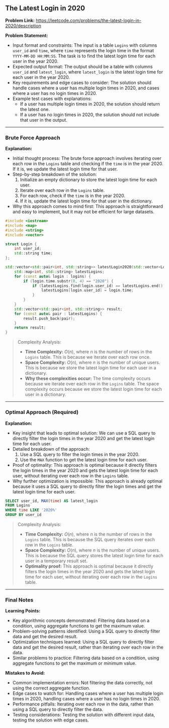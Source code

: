 ## The Latest Login in 2020

**Problem Link:** https://leetcode.com/problems/the-latest-login-in-2020/description

**Problem Statement:**
- Input format and constraints: The input is a table `Logins` with columns `user_id` and `time`, where `time` represents the login time in the format `YYYY-MM-DD HH:MM:SS`. The task is to find the latest login time for each user in the year 2020.
- Expected output format: The output should be a table with columns `user_id` and `latest_login`, where `latest_login` is the latest login time for each user in the year 2020.
- Key requirements and edge cases to consider: The solution should handle cases where a user has multiple login times in 2020, and cases where a user has no login times in 2020.
- Example test cases with explanations:
  - If a user has multiple login times in 2020, the solution should return the latest one.
  - If a user has no login times in 2020, the solution should not include that user in the output.

---

### Brute Force Approach

**Explanation:**
- Initial thought process: The brute force approach involves iterating over each row in the `Logins` table and checking if the `time` is in the year 2020. If it is, we update the latest login time for that user.
- Step-by-step breakdown of the solution:
  1. Initialize an empty dictionary to store the latest login time for each user.
  2. Iterate over each row in the `Logins` table.
  3. For each row, check if the `time` is in the year 2020.
  4. If it is, update the latest login time for that user in the dictionary.
- Why this approach comes to mind first: This approach is straightforward and easy to implement, but it may not be efficient for large datasets.

```cpp
#include <iostream>
#include <map>
#include <string>
#include <vector>

struct Login {
    int user_id;
    std::string time;
};

std::vector<std::pair<int, std::string>> latestLogin2020(std::vector<Login>& logins) {
    std::map<int, std::string> latestLogins;
    for (const auto& login : logins) {
        if (login.time.substr(0, 4) == "2020") {
            if (latestLogins.find(login.user_id) == latestLogins.end() || login.time > latestLogins[login.user_id]) {
                latestLogins[login.user_id] = login.time;
            }
        }
    }
    std::vector<std::pair<int, std::string>> result;
    for (const auto& pair : latestLogins) {
        result.push_back(pair);
    }
    return result;
}
```

> Complexity Analysis:
> - **Time Complexity:** $O(n)$, where $n$ is the number of rows in the `Logins` table. This is because we iterate over each row once.
> - **Space Complexity:** $O(n)$, where $n$ is the number of unique users. This is because we store the latest login time for each user in a dictionary.
> - **Why these complexities occur:** The time complexity occurs because we iterate over each row in the `Logins` table. The space complexity occurs because we store the latest login time for each user in a dictionary.

---

### Optimal Approach (Required)

**Explanation:**
- Key insight that leads to optimal solution: We can use a SQL query to directly filter the login times in the year 2020 and get the latest login time for each user.
- Detailed breakdown of the approach:
  1. Use a SQL query to filter the login times in the year 2020.
  2. Use the `MAX` function to get the latest login time for each user.
- Proof of optimality: This approach is optimal because it directly filters the login times in the year 2020 and gets the latest login time for each user, without iterating over each row in the `Logins` table.
- Why further optimization is impossible: This approach is already optimal because it uses a SQL query to directly filter the login times and get the latest login time for each user.

```sql
SELECT user_id, MAX(time) AS latest_login
FROM Logins
WHERE time LIKE '2020%'
GROUP BY user_id
```

> Complexity Analysis:
> - **Time Complexity:** $O(n)$, where $n$ is the number of rows in the `Logins` table. This is because the SQL query iterates over each row in the `Logins` table.
> - **Space Complexity:** $O(n)$, where $n$ is the number of unique users. This is because the SQL query stores the latest login time for each user in a temporary result set.
> - **Optimality proof:** This approach is optimal because it directly filters the login times in the year 2020 and gets the latest login time for each user, without iterating over each row in the `Logins` table.

---

### Final Notes

**Learning Points:**
- Key algorithmic concepts demonstrated: Filtering data based on a condition, using aggregate functions to get the maximum value.
- Problem-solving patterns identified: Using a SQL query to directly filter data and get the desired result.
- Optimization techniques learned: Using a SQL query to directly filter data and get the desired result, rather than iterating over each row in the data.
- Similar problems to practice: Filtering data based on a condition, using aggregate functions to get the maximum or minimum value.

**Mistakes to Avoid:**
- Common implementation errors: Not filtering the data correctly, not using the correct aggregate function.
- Edge cases to watch for: Handling cases where a user has multiple login times in 2020, handling cases where a user has no login times in 2020.
- Performance pitfalls: Iterating over each row in the data, rather than using a SQL query to directly filter the data.
- Testing considerations: Testing the solution with different input data, testing the solution with edge cases.